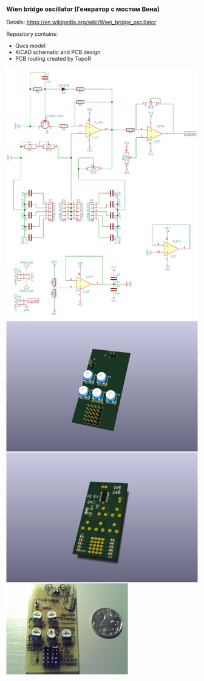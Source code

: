 ### Wien bridge oscillator (Генератор с мостом Вина)

Details:
https://en.wikipedia.org/wiki/Wien_bridge_oscillator

Repository contains:

* Qucs model
* KiCAD schematic and PCB design
* PCB routing created by TopoR

![Scheme](Scheme.png)
![Front](Sine_generator_front.png)
![Rear](Sine_generator_rear.png)
![Photo](Photo.jpeg)

